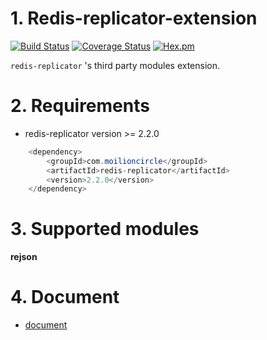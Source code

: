# 1. Redis-replicator-extension  

[![Build Status](https://travis-ci.org/leonchen83/redis-replicator-extension.svg?branch=master)](https://travis-ci.org/leonchen83/redis-replicator-extension)
[![Coverage Status](https://coveralls.io/repos/github/leonchen83/redis-replicator-extension/badge.svg?branch=master)](https://coveralls.io/github/leonchen83/redis-replicator-extension?branch=master)
[![Hex.pm](https://img.shields.io/hexpm/l/plug.svg?maxAge=2592000)](https://github.com/leonchen83/redis-replicator-extension/blob/master/LICENSE)  
  
`redis-replicator` 's third party modules extension.  

# 2. Requirements  

* redis-replicator version >= 2.2.0

```java  
    <dependency>
        <groupId>com.moilioncircle</groupId>
        <artifactId>redis-replicator</artifactId>
        <version>2.2.0</version>
    </dependency>
```

# 3. Supported modules

**rejson**

# 4. Document  

 * [document](https://github.com/leonchen83/redis-replicator-extension/wiki)  